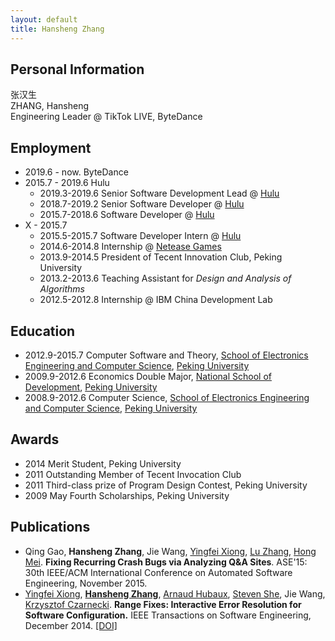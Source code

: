 ```yaml
---
layout: default
title: Hansheng Zhang
---
```


## Personal Information
张汉生<br/>
ZHANG, Hansheng<br/>
Engineering Leader @ TikTok LIVE, ByteDance

## Employment
- 2019.6 - now. ByteDance
- 2015.7 - 2019.6 Hulu
  - 2019.3-2019.6 Senior Software Development Lead @ <a href="http://www.hulu.com">Hulu</a>
  - 2018.7-2019.2 Senior Software Developer @ <a href="http://www.hulu.com">Hulu</a>
  - 2015.7-2018.6 Software Developer @ <a href="http://www.hulu.com">Hulu</a>
- X - 2015.7 
  - 2015.5-2015.7 Software Developer Intern @ <a href="http://www.hulu.com">Hulu</a>
  - 2014.6-2014.8 Internship @ <a href="http://nie.163.com/en/">Netease Games</a>
  - 2013.9-2014.5 President of Tecent Innovation Club, Peking University
  - 2013.2-2013.6 Teaching Assistant for <i>Design and Analysis of Algorithms</i>
  - 2012.5-2012.8 Internship @ IBM China Development Lab

## Education
- 2012.9-2015.7 Computer Software and Theory, <a href="http://eecs.pku.edu.cn/eecs_english/aboutUs.shtml">School of Electronics Engineering and Computer Science</a>, <a href="http://english.pku.edu.cn/">Peking University</a>
- 2009.9-2012.6 Economics Double Major, <a href ="http://en.nsd.edu.cn/">National School of Development</a>, <a href = "http://english.pku.edu.cn/">Peking University</a>
- 2008.9-2012.6 Computer Science, <a href ="http://eecs.pku.edu.cn/eecs_english/aboutUs.shtml">School of Electronics Engineering and Computer Science</a>, <a href = "http://english.pku.edu.cn/">Peking University</a>

## Awards
- 2014 Merit Student, Peking University
- 2011 Outstanding Member of Tecent Invocation Club
- 2011 Third-class prize of Program Design Contest, Peking University
- 2009 May Fourth Scholarships, Peking University

## Publications
- Qing Gao, **Hansheng Zhang**, Jie Wang, [Yingfei Xiong](http://sei.pku.edu.cn/~xiongyf04/index.html), [Lu Zhang](http://sei.pku.edu.cn/~zhanglu/), [Hong Mei](http://sei.pku.edu.cn/~meih/index_en.html). **Fixing Recurring Crash Bugs via Analyzing Q&A Sites**. ASE'15: 30th IEEE/ACM International Conference on Automated Software Engineering, November 2015.
- [Yingfei Xiong](http://sei.pku.edu.cn/~xiongyf04/), [**Hansheng Zhang**](http://www.zhanghs.com), [Arnaud Hubaux](http://www.ahubaux.com/), [Steven She](http://gsd.uwaterloo.ca/shshe), Jie Wang, [Krzysztof Czarnecki](http://gsd.uwaterloo.ca/kczarnec/). **Range Fixes: Interactive Error Resolution for Software Configuration.** IEEE Transactions on Software Engineering, December 2014. [[DOI]](http://ieeexplore.ieee.org/xpl/articleDetails.jsp?arnumber=6991616)
